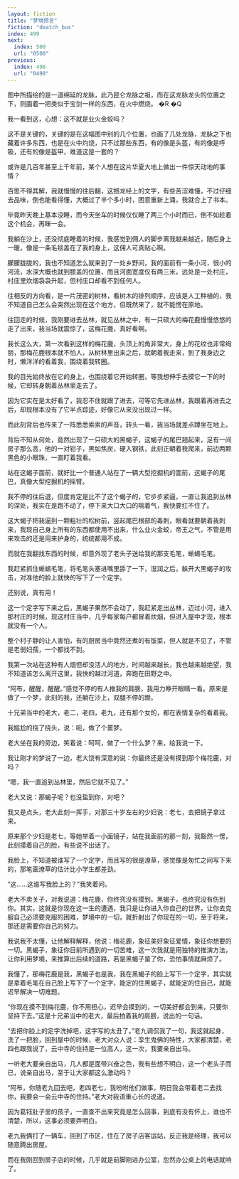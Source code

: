 ```yaml
---
layout: fiction
title: "梦境预言"
fiction: "deatch_bus"
index: 499
next:
  index: 500
  url: "0500"
previous:
  index: 498
  url: "0498"
---
```

图中所描绘的是一道绵延的龙脉，此乃昆仑龙脉之祖，而在这龙脉龙头的位置之下，则画着一把类似于宝剑一样的东西，在火中燃烧。 �R �Q

我一看到这，心想：这不就是业火金蛟吗？

这不是关键的，关键的是在这幅图中别的几个位置，也画了几处龙脉，龙脉之下也藏着许多东西，也是在火中灼烧，只不过那些东西，有的像是头盔，有的像是呼吸，还有的像是盔甲，难道这是一套的？

或许是几百年甚至上千年前，某个人想在这片华夏大地上做出一件惊天动地的事情？

百思不得其解，我就慢慢的往后翻，这撼龙经上的文字，有些苦涩难懂，不过仔细去品味，倒也能看得懂，大概过了半个多小时，困意重新上涌，我就合上了书本。

毕竟昨天晚上基本没睡，而今天坐车的时候仅仅睡了两三个小时而已，倒不如趁着这个机会，再眯一会。

我躺在沙上，还没彻底睡着的时候，我感觉到佣人的脚步离我越来越近，随后身上一暖，像是一条毛毯盖在了我的身上，这佣人可真贴心啊。

朦朦胧胧的，我也不知道怎么就来到了一处乡野间，我的面前有一条小河，很小的河流，水深大概也就到膝盖的位置，而且河面宽度仅有两三米，远处是一处村庄，村庄里炊烟袅袅升起，但村庄口却看不到任何人。

往相反的方向看，是一片茂密的树林，看树木的排列顺序，应该是人工种植的，我不知道自己怎么会突然出现在这个地方，但既然来了，就不能愣在原地。

往回走的时候，我刚要进去丛林，就见丛林之中，有一只硕大的梅花鹿慢慢悠悠的走了出来，我当场就震惊了，这梅花鹿，真好看啊。

我长这么大，第一次看到这样的梅花鹿，头顶上的角非常大，身上的花纹也非常绚丽，那梅花鹿根本就不怕人，从树林里出来之后，就朝着我走来，到了我身边之时，懒洋洋的看着我，围绕着我转圈。

我的目光始终放在它的身上，也围绕着它开始转圈，等我想伸手去摸它一下的时候，它却转身朝着丛林里走去了。

因为它实在是太好看了，我忍不住就跟了进去，可等它先进丛林，我跟着再进去之后，却现根本没有了它半点踪迹，好像它从来没出现过一样。

而此刻背后也传来了一阵悉悉索索的声音，转头一看，我当场就差点蹲坐在地上。

背后不知从何处，竟然出现了一只硕大的黑蝎子，这蝎子的尾巴翘起来，足有一间房子那么高，他的一对钳子，黑如焦炭，硬入钢铁，此刻正朝着我爬来，前边两颗黑色的小眼珠，一直盯着我看。

站在这蝎子面前，就好比一个普通人站在了一辆大型挖掘机的面前，这蝎子的尾巴，真像大型挖掘机的摇臂。

我不停的往后退，但度肯定是比不了这个蝎子的，它步步紧逼，一直让我追到丛林的深处，我实在是跑不动了，停下来大口大口的喘着气，我快要扛不住了。

这大蝎子把我逼到一颗粗壮的松树前，竖起尾巴根部的毒刺，眼看就要朝着我刺来，我现自己身上所有的东西都使用不出来，什么业火金蛟，帝王之气，不管是用来攻击的还是用来护身的，统统都用不成。

而就在我翻找东西的时候，却意外现了老头子送给我的那支毛笔，蜥蜴毛笔。

我赶紧抓住蜥蜴毛笔，将毛笔头塞进嘴里舔了一下，湿润之后，躲开大黑蝎子的攻击，对准他的脸上就快的写下了一个定字。

还别说，真有用！

这一个定字写下来之后，黑蝎子果然不会动了，我赶紧走出丛林，迈过小河，进入那村庄的时候，现这村庄当中，几乎每家每户都冒着炊烟，但进入屋中才现，根本就没有一个人。

整个村子静的让人害怕，有的厨房当中竟然还煮的有饭菜，但人就是不见了，不管是老弱妇孺，一个都找不到。

我第一次站在这种有人烟但却没活人的地方，时间越来越长，我也越来越绝望，我不知道该怎么离开这里，我快的越过河道，奔跑在田野之中。

“阿布，醒醒，醒醒。”感觉不停的有人推我的肩膀，我用力睁开眼睛一看。原来是做了一个梦，此刻的我，还躺在沙上，双腿不停的蹬。

十兄弟当中的老大，老二，老四，老九，还有那个女的，都在表情复杂的看着我。

我尴尬的挠了挠头，说：呃，做了个噩梦。

老大坐在我的旁边，笑着说：呵呵，做了一个什么梦？来，给我说一下。

我让刚才的梦说了一边，老大饶有深意的说：你最终还是没有摸到那个梅花鹿，对吗？

“嗯，我一直追到丛林里，然后它就不见了。”

老大又说：那蝎子呢？也没蜇到你，对吧？

我又是点头，老大此刻一挥手，对那三十岁左右的少妇说：老七，去把镜子拿过来。

原来那个少妇是老七，等她举着一小面镜子，站在我面前的那一刻，我豁然一愣，此刻摸着自己的脸，有些说不出话了。

我脸上，不知道被谁写了一个定字，而且写的很是潦草，感觉像是匆忙之间写下来的，那笔画潦草的估计比小学生都差劲。

“这……这谁写我脸上的？”我笑着问。

老大不卖关子，对我说道：梅花鹿，你终究没有摸到。黑蝎子，也终究没有伤到你。其实，这就是你现在这一生的遭遇，我只是让你进入你自己的世界，让你去克服自己必须要克服的困难，梦境中的一切，就折射出了你现在的一切，至于将来，那还是需要你自己的努力。

我说我不太懂，让他解释解释，他说：梅花鹿，象征美好象征爱情，象征你想要的一切。黑蝎子，象征你目前所遇到的一切苦难，这一次我就是用独特的推演方法，让你利用梦境，来推算出后续的道路，若是黑蝎子蛰了你，恐怕事情就麻烦了。

我懂了，那梅花鹿是我，黑蝎子也是我，我在黑蝎子的脸上写下一个定字，其实就是拿着毛笔在自己脸上写下了一个定字，能定的住黑蝎子，就能定的住自己，就能迟早解决一切难题。

“你现在摸不到梅花鹿，你不用担心，迟早会摸到的，一切美好都会到来，只要你坚持下去。”这是十兄弟当中的老大，最后拍着我的肩膀，说出的一句话。

“去把你脸上的定字洗掉吧，这字写的太丑了。”老九调侃我了一句，我这就起身，洗了一把脸，回到屋中的时候，老大对众人说：孪生鬼佛的特性，大家都清楚，老四也跟我说了，云中寺的住持是一位高人，这一次，我要亲自出马。

一听老大要亲自出马，几人都是面带兴奋之色，我有些想不明白，这一个老头子而已，说亲自出马，至于让大家都这么激动吗？

“阿布，你随老九回去吧，老四老七，我吩咐他们做事，明日我会带着老二去找你，我要会一会云中寺的住持。”老大对我语重心长的说道。

因为葛钰肚子里的孩子，一直查不出来究竟是怎么回事，到底有没有怀上，谁也不清楚，所以，这事必须要弄明白。

老九我俩打了一辆车，回到了市区，住在了房子店客运站，反正我是经理，我可以随意腾出房屋。

而在我刚回到房子店的时候，几乎就是前脚刚进办公室，忽然办公桌上的电话就响了。